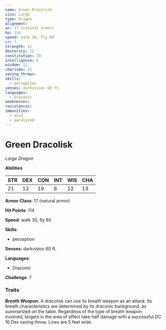 ```yaml
---
name: Green Dracolisk
size: Large
type: Dragon
alignment: 
ac: 17 (natural armor)
hp: 114
speed: walk 30, fly 60
cr: 7
strength: 21
dexterity: 12
constitution: 19
intelligence: 6
wisdom: 12
charisma: 13
saving_throws:
skills:
  - perception
senses: darkvision 60 ft.
languages:
  - Draconic
weaknesses:
resistances:
immunities:
  - acid
  - paralyzed
---
```


# Green Dracolisk

*Large Dragon*

**Abilities**

| STR | DEX | CON | INT | WIS | CHA |
| --- | --- | --- | --- | --- | --- |
| 21 | 12 | 19 | 6 | 12 | 13 |

**Armor Class**: 17 (natural armor)

**Hit Points**: 114

**Speed**: walk 30, fly 60

**Skills**:
  - perception

**Senses**: darkvision 60 ft.

**Languages**:
  - Draconic

**Challenge**: 7

### Traits
***Breath Weapon.*** A dracolisk can use its breath weapon as an attack. Its breath characteristics are determined by its draconic background, as summarized on the table. Regardless of the type of breath weapon involved, targets in the area of effect take half damage with a successful DC 16 Dex saving throw. Lines are 5 feet wide.

